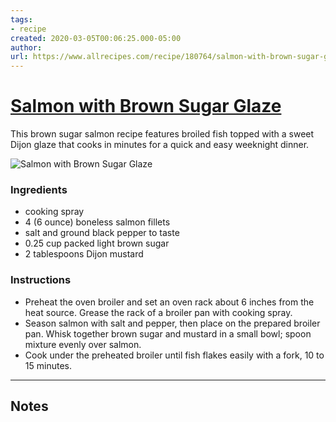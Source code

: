 ```yaml
---
tags: 
- recipe 
created: 2020-03-05T00:06:25.000-05:00
author: 
url: https://www.allrecipes.com/recipe/180764/salmon-with-brown-sugar-glaze/ 
---
```


# [Salmon with Brown Sugar Glaze](https://www.allrecipes.com/recipe/180764/salmon-with-brown-sugar-glaze/)

This brown sugar salmon recipe features broiled fish topped with a sweet Dijon glaze that cooks in minutes for a quick and easy weeknight dinner.

![Salmon with Brown Sugar Glaze](https://www.allrecipes.com/thmb/m6CMP0vm-ySggAhbJLNCUuBfS6E=/1500x0/filters:no_upscale():max_bytes(150000):strip_icc()/1119391-4451f8a551454da89ceca7466596f0d4.jpg)

### Ingredients

- cooking spray
- 4 (6 ounce) boneless salmon fillets
- salt and ground black pepper to taste
- 0.25 cup packed light brown sugar
- 2 tablespoons Dijon mustard

### Instructions

- Preheat the oven broiler and set an oven rack about 6 inches from the heat source. Grease the rack of a broiler pan with cooking spray.
- Season salmon with salt and pepper, then place on the prepared broiler pan. Whisk together brown sugar and mustard in a small bowl; spoon mixture evenly over salmon.
- Cook under the preheated broiler until fish flakes easily with a fork, 10 to 15 minutes.

-----

## Notes
